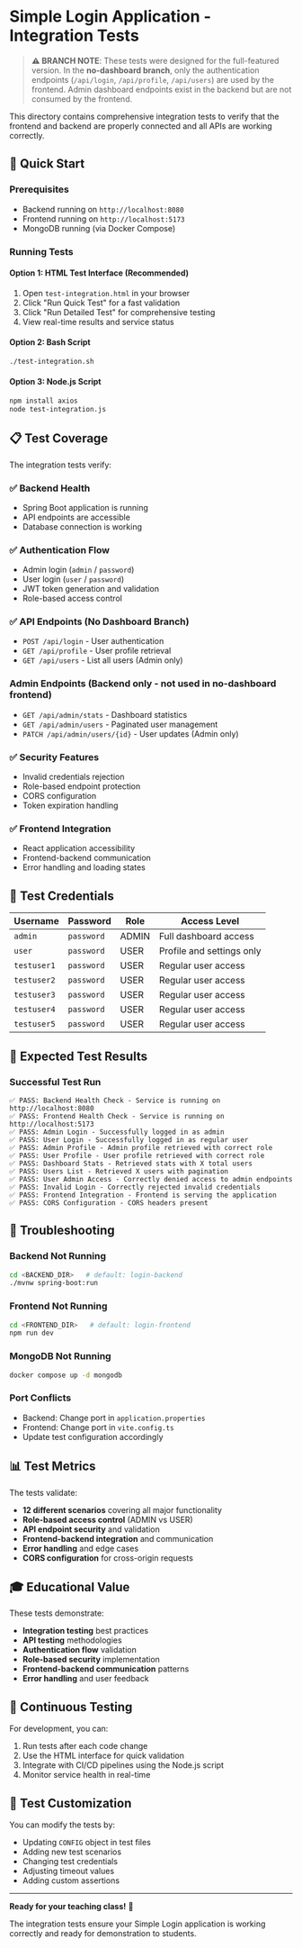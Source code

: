 # Simple Login Application - Integration Tests

> **⚠️ BRANCH NOTE**: These tests were designed for the full-featured version. In the **no-dashboard branch**, only the authentication endpoints (`/api/login`, `/api/profile`, `/api/users`) are used by the frontend. Admin dashboard endpoints exist in the backend but are not consumed by the frontend.

This directory contains comprehensive integration tests to verify that the frontend and backend are properly connected and all APIs are working correctly.

## 🚀 Quick Start

### Prerequisites
- Backend running on `http://localhost:8080`
- Frontend running on `http://localhost:5173`
- MongoDB running (via Docker Compose)

### Running Tests

#### Option 1: HTML Test Interface (Recommended)
1. Open `test-integration.html` in your browser
2. Click "Run Quick Test" for a fast validation
3. Click "Run Detailed Test" for comprehensive testing
4. View real-time results and service status

#### Option 2: Bash Script
```bash
./test-integration.sh
```

#### Option 3: Node.js Script
```bash
npm install axios
node test-integration.js
```

## 📋 Test Coverage

The integration tests verify:

### ✅ Backend Health
- Spring Boot application is running
- API endpoints are accessible
- Database connection is working

### ✅ Authentication Flow
- Admin login (`admin` / `password`)
- User login (`user` / `password`)
- JWT token generation and validation
- Role-based access control

### ✅ API Endpoints (No Dashboard Branch)
- `POST /api/login` - User authentication
- `GET /api/profile` - User profile retrieval
- `GET /api/users` - List all users (Admin only)

### Admin Endpoints (Backend only - not used in no-dashboard frontend)
- `GET /api/admin/stats` - Dashboard statistics
- `GET /api/admin/users` - Paginated user management
- `PATCH /api/admin/users/{id}` - User updates (Admin only)

### ✅ Security Features
- Invalid credentials rejection
- Role-based endpoint protection
- CORS configuration
- Token expiration handling

### ✅ Frontend Integration
- React application accessibility
- Frontend-backend communication
- Error handling and loading states

## 🔧 Test Credentials

| Username | Password | Role | Access Level |
|----------|----------|------|--------------|
| `admin` | `password` | ADMIN | Full dashboard access |
| `user` | `password` | USER | Profile and settings only |
| `testuser1` | `password` | USER | Regular user access |
| `testuser2` | `password` | USER | Regular user access |
| `testuser3` | `password` | USER | Regular user access |
| `testuser4` | `password` | USER | Regular user access |
| `testuser5` | `password` | USER | Regular user access |

## 🎯 Expected Test Results

### Successful Test Run
```
✅ PASS: Backend Health Check - Service is running on http://localhost:8080
✅ PASS: Frontend Health Check - Service is running on http://localhost:5173
✅ PASS: Admin Login - Successfully logged in as admin
✅ PASS: User Login - Successfully logged in as regular user
✅ PASS: Admin Profile - Admin profile retrieved with correct role
✅ PASS: User Profile - User profile retrieved with correct role
✅ PASS: Dashboard Stats - Retrieved stats with X total users
✅ PASS: Users List - Retrieved X users with pagination
✅ PASS: User Admin Access - Correctly denied access to admin endpoints
✅ PASS: Invalid Login - Correctly rejected invalid credentials
✅ PASS: Frontend Integration - Frontend is serving the application
✅ PASS: CORS Configuration - CORS headers present
```

## 🐛 Troubleshooting

### Backend Not Running
```bash
cd <BACKEND_DIR>   # default: login-backend
./mvnw spring-boot:run
```

### Frontend Not Running
```bash
cd <FRONTEND_DIR>   # default: login-frontend
npm run dev
```

### MongoDB Not Running
```bash
docker compose up -d mongodb
```

### Port Conflicts
- Backend: Change port in `application.properties`
- Frontend: Change port in `vite.config.ts`
- Update test configuration accordingly

## 📊 Test Metrics

The tests validate:
- **12 different scenarios** covering all major functionality
- **Role-based access control** (ADMIN vs USER)
- **API endpoint security** and validation
- **Frontend-backend integration** and communication
- **Error handling** and edge cases
- **CORS configuration** for cross-origin requests

## 🎓 Educational Value

These tests demonstrate:
- **Integration testing** best practices
- **API testing** methodologies
- **Authentication flow** validation
- **Role-based security** implementation
- **Frontend-backend communication** patterns
- **Error handling** and user feedback

## 🔄 Continuous Testing

For development, you can:
1. Run tests after each code change
2. Use the HTML interface for quick validation
3. Integrate with CI/CD pipelines using the Node.js script
4. Monitor service health in real-time

## 📝 Test Customization

You can modify the tests by:
- Updating `CONFIG` object in test files
- Adding new test scenarios
- Changing test credentials
- Adjusting timeout values
- Adding custom assertions

---

**Ready for your teaching class!** 🎉

The integration tests ensure your Simple Login application is working correctly and ready for demonstration to students.
